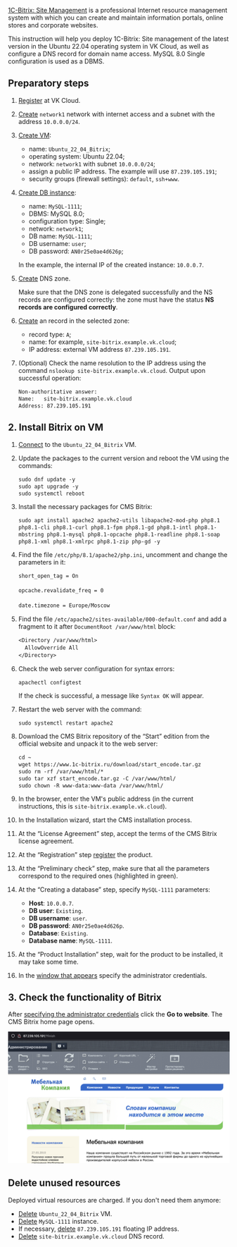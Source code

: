 [1C-Bitrix: Site Management](https://www.1c-bitrix.ru/products/cms/) is a professional Internet resource management system with which you can create and maintain information portals, online stores and corporate websites.

This instruction will help you deploy 1C-Bitrix: Site management of the latest version in the Ubuntu 22.04 operating system in VK Cloud, as well as configure a DNS record for domain name access. MySQL 8.0 Single configuration is used as a DBMS.

## Preparatory steps

1. [Register](/en/intro/start/account-registration) at VK Cloud.
1. [Create](/en/networks/vnet/instructions/net#creating_network) `network1` network with internet access and a subnet with the address `10.0.0.0/24`.
1. [Create VM](/en/computing/iaas/instructions/vm/vm-create):

   - name: `Ubuntu_22_04_Bitrix`;
   - operating system: Ubuntu 22.04;
   - network: `network1` with subnet `10.0.0.0/24`;
   - assign a public IP address. The example will use `87.239.105.191`;
   - security groups (firewall settings): `default`, `ssh+www`.

1. [Create DB instance](/en/dbs/dbaas/instructions/create):

   - name: `MySQL-1111`;
   - DBMS: MySQL 8.0;
   - configuration type: Single;
   - network: `network1`;
   - DB name: `MySQL-1111`;
   - DB username: `user`;
   - DB password: `AN0r25e0ae4d626p`;

   In the example, the internal IP of the created instance: `10.0.0.7`.

1. [Create](/en/networks/dns/publicdns#creating_a_zone) DNS zone.

   <warn>

   Make sure that the DNS zone is delegated successfully and the NS records are configured correctly: the zone must have the status **NS records are configured correctly**.

   </warn>

1. [Create](/en/networks/dns/publicdns#adding_resource_records) an record in the selected zone:

   - record type: `A`;
   - name: for example, `site-bitrix.example.vk.cloud`;
   - IP address: external VM address `87.239.105.191`.

1. (Optional) Check the name resolution to the IP address using the command `nslookup site-bitrix.example.vk.cloud`. Output upon successful operation:

   ```console
   Non-authoritative answer:
   Name:   site-bitrix.example.vk.cloud
   Address: 87.239.105.191
   ```

## 2. Install Bitrix on VM

1. [Connect](/en/computing/iaas/instructions/vm/vm-connect/vm-connect-nix) to the `Ubuntu_22_04_Bitrix` VM.
1. Update the packages to the current version and reboot the VM using the commands:

   ```console
   sudo dnf update -y
   sudo apt upgrade -y
   sudo systemctl reboot
   ```

1. Install the necessary packages for CMS Bitrix:

   ```console
   sudo apt install apache2 apache2-utils libapache2-mod-php php8.1 php8.1-cli php8.1-curl php8.1-fpm php8.1-gd php8.1-intl php8.1-mbstring php8.1-mysql php8.1-opcache php8.1-readline php8.1-soap php8.1-xml php8.1-xmlrpc php8.1-zip php-gd -y
   ```

1. Find the file `/etc/php/8.1/apache2/php.ini`, uncomment and change the parameters in it:

   ```txt
   short_open_tag = On

   opcache.revalidate_freq = 0

   date.timezone = Europe/Moscow
   ```

1. Find the file `/etc/apache2/sites-available/000-default.conf` and add a fragment to it after `DocumentRoot /var/www/html` block:

   ```txt
   <Directory /var/www/html>
     AllowOverride All
   </Directory>
   ```

1. Check the web server configuration for syntax errors:

   ```console
   apachectl configtest
   ```

   If the check is successful, a message like `Syntax OK` will appear.

1. Restart the web server with the command:

   ```console
   sudo systemctl restart apache2
   ```

1. Download the CMS Bitrix repository of the “Start” edition from the official website and unpack it to the web server:

   ```console
   cd ~
   wget https://www.1c-bitrix.ru/download/start_encode.tar.gz
   sudo rm -rf /var/www/html/*
   sudo tar xzf start_encode.tar.gz -C /var/www/html/
   sudo chown -R www-data:www-data /var/www/html/
   ```

1. In the browser, enter the VM's public address (in the current instructions, this is `site-bitrix.example.vk.cloud`).
1. In the Installation wizard, start the CMS installation process.
1. At the “License Agreement” step, accept the terms of the CMS Bitrix license agreement.
1. At the “Registration” step [register](https://dev.1c-bitrix.ru/learning/course/index.php?COURSE_ID=32&LESSON_ID=2043&LESSON_PATH=3903.4862.4888.4538.2043) the product.
1. At the “Preliminary check” step, make sure that all the parameters correspond to the required ones (highlighted in green).
1. At the “Creating a database” step, specify `MySQL-1111`  parameters:

   - **Host**: `10.0.0.7`.
   - **DB user**: `Existing`.
   - **DB username**: `user`.
   - **DB password**: `AN0r25e0ae4d626p`.
   - **Database**: `Existing`.
   - **Database name**: `MySQL-1111`.

1. At the “Product Installation” step, wait for the product to be installed, it may take some time.
1. In the [window that appears](https://dev.1c-bitrix.ru/learning/course/index.php?COURSE_ID=32&LESSON_ID=2059&LESSON_PATH=3903.4862.4888.4538.2059) specify the administrator credentials.

## 3. Check the functionality of Bitrix

After [specifying the administrator credentials](https://dev.1c-bitrix.ru/learning/course/index.php?COURSE_ID=32&LESSON_ID=2059&LESSON_PATH=3903.4862.4888.4538.2059) click the **Go to website**. The CMS Bitrix home page opens.

![](assets/bitrix_main.png)

## Delete unused resources

Deployed virtual resources are charged. If you don't need them anymore:

- [Delete](/en/computing/iaas/instructions/vm/vm-manage#delete_vm) `Ubuntu_22_04_Bitrix` VM.
- [Delete](/en/dbs/dbaas/instructions/delete) `MySQL-1111` instance.
- If necessary, [delete](/en/networks/vnet/instructions/ip/floating-ip#removing_floating_ip_address_from_the_project) `87.239.105.191` floating IP address.
- [Delete](/en/networks/dns/publicdns#deleting_resource_records) `site-bitrix.example.vk.cloud` DNS record.
